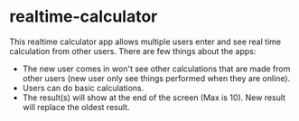 # realtime-calculator

This realtime calculator app allows multiple users enter and see real time calculation from other users. There are few things about the apps:

- The new user comes in won't see other calculations that are made from other users (new user only see things performed when they are online).
- Users can do basic calculations.
- The result(s) will show at the end of the screen (Max is 10). New result will replace the oldest result.
